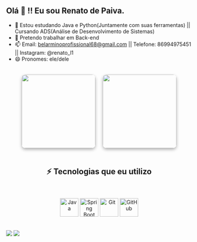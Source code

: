 ## Olá 👋 !! Eu sou Renato de Paiva.

- 🌱 Estou estudando Java e Python(Juntamente com suas ferramentas) || Cursando ADS(Análise de Desenvolvimento de Sistemas)
- 👯 Pretendo trabalhar em Back-end
- 📫 Email: belarminoprofissional68@gmail.com || Telefone: 86994975451 || Instagram: @renato_l1
- 😄 Pronomes: ele/dele
<div align="center" style="display: flex; justify-content: center; align-items: center; gap: 20px; flex-wrap: wrap; padding: 20px;">
  
  <a href="https://github.com/pDiazz-dev" target="_blank" style="text-decoration: none;">
    <picture>
      <source
        srcset="https://github-readme-stats.vercel.app/api?username=pDiazz-dev&show_icons=true&theme=radical&hide_border=true&bg_color=00000000&locale=pt-br"
        media="(prefers-color-scheme: dark)"
      />
      <source
        srcset="https://github-readme-stats.vercel.app/api?username=pDiazz-dev&show_icons=true&hide_border=true&bg_color=00000000&locale=pt-br"
        media="(prefers-color-scheme: light), (prefers-color-scheme: no-preference)"
      />
      <img height="200" src="https://github-readme-stats.vercel.app/api?username=pDiazz-dev&show_icons=true&hide_border=true&bg_color=00000000&locale=pt-br" style="border-radius: 10px; box-shadow: 0 4px 8px rgba(0, 0, 0, 0.3);" />
    </picture>
  </a>

  <a href="https://github.com/pDiazz-dev" target="_blank" style="text-decoration: none;">
    <img height="200" src="https://github-readme-stats.vercel.app/api/top-langs?username=renPaiva-dev&layout=compact&langs_count=8&card_width=320&hide_border=true&bg_color=00000000" style="border-radius: 10px; box-shadow: 0 4px 8px rgba(0, 0, 0, 0.3);" />
  </a>
  
  <h2 align="center">⚡ Tecnologias que eu utilizo</h2>

<p align="center">
  <img src="https://cdn.jsdelivr.net/gh/devicons/devicon/icons/java/java-original.svg" width="50" alt="Java" />
  <img src="https://cdn.jsdelivr.net/gh/devicons/devicon/icons/spring/spring-original.svg" width="50" alt="Spring Boot" />
  <img src="https://cdn.jsdelivr.net/gh/devicons/devicon/icons/git/git-original.svg" width="50" alt="Git" />
  <img src="https://cdn.jsdelivr.net/gh/devicons/devicon/icons/github/github-original.svg" width="50" alt="GitHub" />
</p>


</div>


<div> 
  <a href="https://www.instagram.com/pfdiazz_/" target="_blank"><img src="https://img.shields.io/badge/-Instagram-%23E4405F?style=for-the-badge&logo=instagram&logoColor=white" target="_blank"></a>
  <a href="https://www.linkedin.com/in/pedro-dias-64865a328/" target="_blank"><img src="https://img.shields.io/badge/-LinkedIn-%230077B5?style=for-the-badge&logo=linkedin&logoColor=white" target="_blank"></a> 
  
</div>

